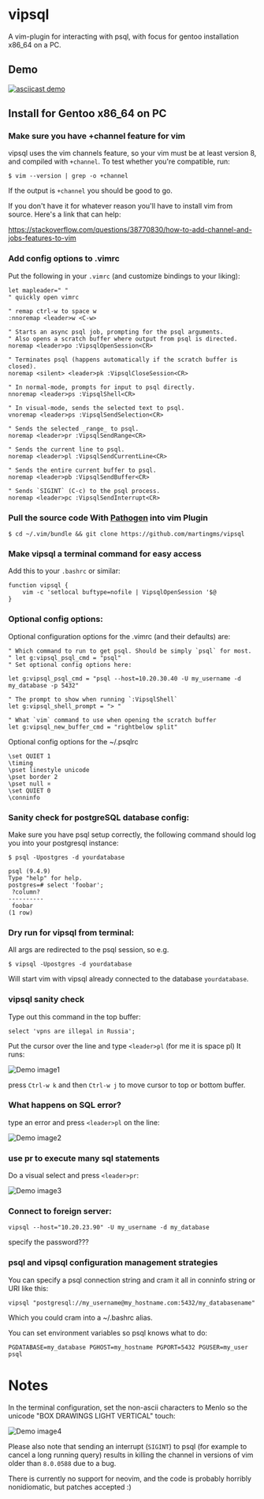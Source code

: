 # vipsql

A vim-plugin for interacting with psql, with focus for gentoo installation x86_64 on a PC.

## Demo

[![asciicast demo](https://asciinema.org/a/HTc1gAS2gHxaL7yCECvwKUUPs.png)](https://asciinema.org/a/HTc1gAS2gHxaL7yCECvwKUUPs)

## Install for Gentoo x86_64 on PC

### Make sure you have +channel feature for vim

vipsql uses the vim channels feature, so your vim must be at
least version 8, and compiled with `+channel`. To test whether you're compatible, run:

    $ vim --version | grep -o +channel


If the output is `+channel` you should be good to go.

If you don't have it for whatever reason you'll have to install vim from source.  Here's a link that can help:

https://stackoverflow.com/questions/38770830/how-to-add-channel-and-jobs-features-to-vim

### Add config options to .vimrc

Put the following in your `.vimrc` (and customize bindings to your liking):

```
let mapleader=" " 
" quickly open vimrc

" remap ctrl-w to space w
:nnoremap <leader>w <C-w>

" Starts an async psql job, prompting for the psql arguments.
" Also opens a scratch buffer where output from psql is directed.
noremap <leader>po :VipsqlOpenSession<CR>

" Terminates psql (happens automatically if the scratch buffer is closed).
noremap <silent> <leader>pk :VipsqlCloseSession<CR>

" In normal-mode, prompts for input to psql directly.
nnoremap <leader>ps :VipsqlShell<CR>

" In visual-mode, sends the selected text to psql.
vnoremap <leader>ps :VipsqlSendSelection<CR>

" Sends the selected _range_ to psql.
noremap <leader>pr :VipsqlSendRange<CR>

" Sends the current line to psql.
noremap <leader>pl :VipsqlSendCurrentLine<CR>

" Sends the entire current buffer to psql.
noremap <leader>pb :VipsqlSendBuffer<CR>

" Sends `SIGINT` (C-c) to the psql process.
noremap <leader>pc :VipsqlSendInterrupt<CR>
```

### Pull the source code With [Pathogen](https://github.com/tpope/vim-pathogen) into vim Plugin

    $ cd ~/.vim/bundle && git clone https://github.com/martingms/vipsql

### Make vipsql a terminal command for easy access

Add this to your `.bashrc` or similar:

    function vipsql {
        vim -c 'setlocal buftype=nofile | VipsqlOpenSession '$@
    }

### Optional config options:

Optional configuration options for the .vimrc (and their defaults) are:

```
" Which command to run to get psql. Should be simply `psql` for most.
" let g:vipsql_psql_cmd = "psql"
" Set optional config options here:

let g:vipsql_psql_cmd = "psql --host=10.20.30.40 -U my_username -d my_database -p 5432"

" The prompt to show when running `:VipsqlShell`
let g:vipsql_shell_prompt = "> "

" What `vim` command to use when opening the scratch buffer
let g:vipsql_new_buffer_cmd = "rightbelow split"
```

Optional config options for the ~/.psqlrc

    \set QUIET 1
    \timing
    \pset linestyle unicode
    \pset border 2
    \pset null ¤
    \set QUIET 0
    \conninfo


### Sanity check for postgreSQL database config:

Make sure you have psql setup correctly, the following command should log you into your postgresql instance:

    $ psql -Upostgres -d yourdatabase
    
    psql (9.4.9)
    Type "help" for help.
    postgres=# select 'foobar';
     ?column?
    ----------
     foobar 
    (1 row) 

### Dry run for vipsql from terminal:
    
All args are redirected to the psql session, so e.g.

    $ vipsql -Upostgres -d yourdatabase

Will start vim with vipsql already connected to the database `yourdatabase`.

### vipsql sanity check

Type out this command in the top buffer: 

    select 'vpns are illegal in Russia'; 

Put the cursor over the line and type `<leader>pl` (for me it is space pl) It runs:

![Demo image1](http://i.imgur.com/nRqHTnA.png)

press `Ctrl-w k` and then `Ctrl-w j` to move cursor to top or bottom buffer.

### What happens on SQL error?

type an error and press `<leader>pl` on the line:

![Demo image2](http://i.imgur.com/9VxxqzX.png)

### use pr to execute many sql statements

Do a visual select and press `<leader>pr`:

![Demo image3](http://i.imgur.com/wtx4QIr.png)


### Connect to foreign server: 

    vipsql --host="10.20.23.90" -U my_username -d my_database

specify the password???

### psql and vipsql configuration management strategies

You can specify a psql connection string and cram it all in conninfo string or URI like this: 

    vipsql "postgresql://my_username@my_hostname.com:5432/my_databasename"

Which you could cram into a ~/.bashrc alias.

You can set environment variables so psql knows what to do:

    PGDATABASE=my_database PGHOST=my_hostname PGPORT=5432 PGUSER=my_user psql

# Notes


In the terminal configuration, set the non-ascii characters to Menlo so the unicode "BOX DRAWINGS LIGHT VERTICAL" touch: <br>

![Demo image4](http://i.imgur.com/hJK4Nxe.png)



Please also note that sending an interrupt (`SIGINT`) to psql (for example to
cancel a long running query) results in killing the channel in versions of vim
older than `8.0.0588` due to a bug.

There is currently no support for neovim, and the code is probably horribly
nonidiomatic, but patches accepted :)


